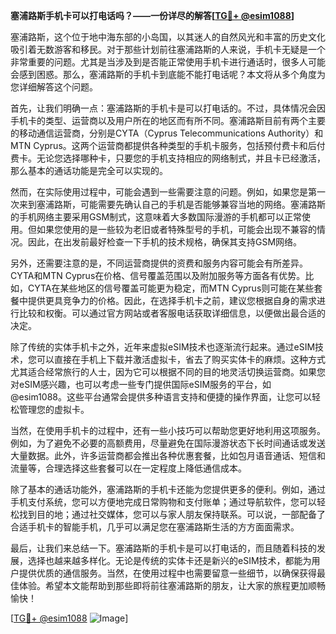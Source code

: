 **塞浦路斯手机卡可以打电话吗？——一份详尽的解答[[TG💪+ @esim1088](https://t.me/s/esim1088)]**

塞浦路斯，这个位于地中海东部的小岛国，以其迷人的自然风光和丰富的历史文化吸引着无数游客和移民。对于那些计划前往塞浦路斯的人来说，手机卡无疑是一个非常重要的问题。尤其是当涉及到是否能正常使用手机卡进行通话时，很多人可能会感到困惑。那么，塞浦路斯的手机卡到底能不能打电话呢？本文将从多个角度为您详细解答这个问题。

首先，让我们明确一点：塞浦路斯的手机卡是可以打电话的。不过，具体情况会因手机卡的类型、运营商以及用户所在的地区而有所不同。塞浦路斯目前有两个主要的移动通信运营商，分别是CYTA（Cyprus Telecommunications Authority）和MTN Cyprus。这两个运营商都提供各种类型的手机卡服务，包括预付费卡和后付费卡。无论您选择哪种卡，只要您的手机支持相应的网络制式，并且卡已经激活，那么基本的通话功能是完全可以实现的。

然而，在实际使用过程中，可能会遇到一些需要注意的问题。例如，如果您是第一次来到塞浦路斯，可能需要先确认自己的手机是否能够兼容当地的网络。塞浦路斯的手机网络主要采用GSM制式，这意味着大多数国际漫游的手机都可以正常使用。但如果您使用的是一些较为老旧或者特殊型号的手机，可能会出现不兼容的情况。因此，在出发前最好检查一下手机的技术规格，确保其支持GSM网络。

另外，还需要注意的是，不同运营商提供的资费和服务内容可能会有所差异。CYTA和MTN Cyprus在价格、信号覆盖范围以及附加服务等方面各有优势。比如，CYTA在某些地区的信号覆盖可能更为稳定，而MTN Cyprus则可能在某些套餐中提供更具竞争力的价格。因此，在选择手机卡之前，建议您根据自身的需求进行比较和权衡。可以通过官方网站或者客服电话获取详细信息，以便做出最合适的决定。

除了传统的实体手机卡之外，近年来虚拟eSIM技术也逐渐流行起来。通过eSIM技术，您可以直接在手机上下载并激活虚拟卡，省去了购买实体卡的麻烦。这种方式尤其适合经常旅行的人士，因为它可以根据不同的目的地灵活切换运营商。如果您对eSIM感兴趣，也可以考虑一些专门提供国际eSIM服务的平台，如@esim1088。这些平台通常会提供多种语言支持和便捷的操作界面，让您可以轻松管理您的虚拟卡。

当然，在使用手机卡的过程中，还有一些小技巧可以帮助您更好地利用这项服务。例如，为了避免不必要的高额费用，尽量避免在国际漫游状态下长时间通话或发送大量数据。此外，许多运营商都会推出各种优惠套餐，比如包月语音通话、短信和流量等，合理选择这些套餐可以在一定程度上降低通信成本。

除了基本的通话功能外，塞浦路斯的手机卡还能为您提供更多的便利。例如，通过手机支付系统，您可以方便地完成日常购物和支付账单；通过导航软件，您可以轻松找到目的地；通过社交媒体，您可以与家人朋友保持联系。可以说，一部配备了合适手机卡的智能手机，几乎可以满足您在塞浦路斯生活的方方面面需求。

最后，让我们来总结一下。塞浦路斯的手机卡是可以打电话的，而且随着科技的发展，选择也越来越多样化。无论是传统的实体卡还是新兴的eSIM技术，都能为用户提供优质的通信服务。当然，在使用过程中也需要留意一些细节，以确保获得最佳体验。希望本文能帮助到那些即将前往塞浦路斯的朋友，让大家的旅程更加顺畅愉快！

[[TG💪+ @esim1088](https://t.me/s/esim1088) ![Image](https://i.postimg.cc/4NQfJmqS/Snipaste-2025-05-13-00-14-12.png)]